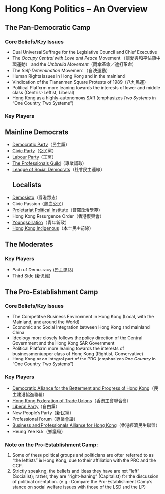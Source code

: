 # Hong Kong Politics – An Overview

## The Pan-Democratic Camp

### Core Beliefs/Key Issues

* Dual Universal Suffrage for the Legislative Council and Chief
  Executive
* The _Occupy Central with Love and Peace_ Movement
  （讓愛與和平佔領中環運動） and the _Umbrella Movement_（雨傘革命／遮打革命） 
* The _Self-Determination_ Movement （自決運動）  
* Human Rights issues in Hong Kong and in the mainland  
* Vindication of the Tiananmen Square Protests of 1989（八九民運）  
* Political Platform more leaning towards the interests of lower and
  middle class \(Centrist-Leftist, Liberal\)  
* Hong Kong as a highly-autonomous SAR  \(emphasizes _Two Systems_
  in “One Country, Two Systems”\)  

### Key Players

## Mainline Democrats

* [Democratic Party](www.dphk.org)（民主黨）
* [Civic Party](civicparty.hk)（公民黨）
* [Labour Party](labour.org.hk)（工黨）
* [The Professionals Guild](https://www.facebook.com/professionalsguild/)（專業議政）
* [League of Social Democrats](www.lsd.org.hk)（社會民主連線）
  ## Localists
* [Demosisto](www.demosisto.hk)（香港眾志）
* Civic Passion（熱血公民）
* [Proletariat Political Institute](www.hkppi.com)（普羅政治學苑）
* Hong Kong Resurgence Order（香港復興會）
* [Youngspiration](youngspiration.hk)（青年新政）
* [Hong Kong Indigenous](www.bbc.com/zhongwen/trad/china/.../151018_hongkong_localist)（本土民主前線）

## The Moderates

### Key Players

* Path of Democracy \(民主思路\)
* Third Side \(新思維\)

## The Pro-Establishment Camp

### Core Beliefs/Key Issues

* The Competitive Business Environment in Hong Kong \(Local, with the
  Mainland, and around the World\)  
* Economic and Social Integration between Hong Kong and mainland
  China  
* Ideology more closely follows the policy direction of the Central
  Government and the Hong Kong SAR Government  
* Political Platform more leaning towards the interests of
  businessmen/upper class of Hong Kong \(Rightist, Conservative\)  
* Hong Kong as an integral part of the PRC \(emphasizes _One Country_
  in “One Country, Two Systems”\)  

### Key Players

* [Democratic Alliance for the Betterment and Progress of Hong Kong](www.dab.org.hk/)（民主建港協進聯盟）
* [Hong Kong Federation of Trade Unions](www.ftu.org.hk/)（香港工會聯合會）
* [Liberal Party](www.liberal.org.hk)（自由黨） 
* New People’s Party（新民黨）
* Professional Forum（專業會議）
* [Business and Professionals Alliance for Hong Kong](www.bpahk.org)（香港經濟民生聯盟）
* Heung Yee Kuk（鄉議局）

### Note on the Pro-Establishment Camp:

1. Some of these political groups and politicians are often referred to
   as “the leftists” in Hong Kong, due to their affiliation with the
   PRC and the CCP.  
2. Strictly speaking, the beliefs and ideas they have are not “left”
   \(Socialist\); rather, they are “right-leaning” \(Capitalist\) for the
   discussion of political orientation. \(e.g.: Compare the
   Pro-Establishment Camp’s stance on social welfare issues with those
   of the LSD and the LP\)  



